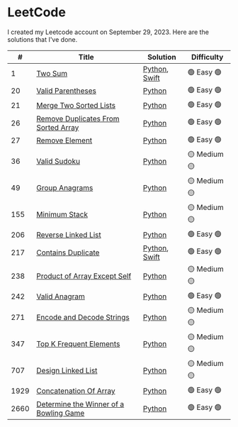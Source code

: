 # LeetCode

I created my Leetcode account on September 29, 2023. Here are the solutions that I've done.

\# | Title | Solution | Difficulty
--|--|--|--
1 | [Two Sum](https://leetcode.com/problems/two-sum/) | [Python](https://github.com/GVLocke/leetcode/blob/main/solutions/1-Two-Sum/twosum.py), [Swift](https://github.com/GVLocke/leetcode/blob/main/solutions/1-Two-Sum/twosum.swift) | 🟢 Easy 🟢
20 | [Valid Parentheses](https://leetcode.com/problems/valid-parentheses/) | [Python](https://github.com/GVLocke/leetcode/blob/main/solutions/20-Valid-Parentheses/validparentheses.py) | 🟢 Easy 🟢
21 | [Merge Two Sorted Lists](https://leetcode.com/problems/merge-two-sorted-lists/submissions/1401226014/) | [Python](https://github.com/GVLocke/leetcode/blob/main/solutions/21-Merge-Two-Sorted-Lists/mergeLists.py) | 🟢 Easy 🟢
26 | [Remove Duplicates From Sorted Array](https://leetcode.com/problems/remove-duplicates-from-sorted-array/submissions/) | [Python](https://github.com/GVLocke/leetcode/blob/main/solutions/26-Remove-Duplicates-From-Sorted-Array/26-Remove-Duplicates.py) | 🟢 Easy 🟢
27 | [Remove Element](https://leetcode.com/problems/remove-element/) | [Python](https://github.com/GVLocke/leetcode/blob/main/solutions/27-Remove-Element/removeElement.py) | 🟢 Easy 🟢
36 | [Valid Sudoku](https://leetcode.com/problems/valid-sudoku/) | [Python](https://github.com/GVLocke/leetcode/blob/main/solutions/36-Valid-Sudoku/isvalidsudoku.py) | 🟡 Medium 🟡
49 | [Group Anagrams](https://leetcode.com/problems/group-anagrams/) | [Python](https://github.com/GVLocke/leetcode/blob/main/solutions/49-Group-Anagrams/group_anagrams.py) | 🟡 Medium 🟡
155 | [Minimum Stack](https://leetcode.com/problems/min-stack/submissions/1395951739/) | [Python](https://github.com/GVLocke/leetcode/blob/main/solutions/155-Min-Stack/minStack.py) | 🟡 Medium 🟡
206 | [Reverse Linked List](https://leetcode.com/problems/reverse-linked-list/description/) | [Python](https://github.com/GVLocke/leetcode/blob/main/solutions/206-Reverse-Linked-List/reverseLinkedList.py) | 🟢 Easy 🟢 
217 | [Contains Duplicate](https://leetcode.com/problems/contains-duplicate/description/) | [Python](https://github.com/GVLocke/leetcode/blob/main/solutions/217-contains-duplicate/217%20Contains%20Duplicate.py), [Swift](https://github.com/GVLocke/leetcode/blob/main/solutions/217-contains-duplicate/217%20Contains%20Duplicate.swift) | 🟢 Easy 🟢
238 | [Product of Array Except Self](https://leetcode.com/problems/product-of-array-except-self/description/) | [Python](https://github.com/GVLocke/leetcode/blob/main/solutions/238-Product-of-Array-Except-Self/product-of-array-except-self.py) | 🟡 Medium 🟡
242 | [Valid Anagram](https://leetcode.com/problems/valid-anagram/) | [Python](https://github.com/GVLocke/leetcode/blob/main/solutions/242-Valid-Anagram%20/242%20Valid%20Anagram.py) | 🟢 Easy 🟢
271 | [Encode and Decode Strings](https://leetcode.com/problems/encode-and-decode-strings/description/) | [Python](https://github.com/GVLocke/leetcode/blob/main/solutions/271-Encode-And-Decode-Strings/encodeAndDecodeStrings.py) | 🟡 Medium 🟡
347 | [Top K Frequent Elements](https://leetcode.com/problems/top-k-frequent-elements/) | [Python](https://github.com/GVLocke/leetcode/blob/main/solutions/347-Top-K-Frequent-Elements/topkfrequentelements.py) | 🟡 Medium 🟡
707 | [Design Linked List](https://leetcode.com/problems/design-linked-list/description/) | [Python](https://github.com/GVLocke/leetcode/blob/main/solutions/707-Design-Linked-List/linkedList.py) | 🟡 Medium 🟡
1929 | [Concatenation Of Array](https://leetcode.com/problems/concatenation-of-array/) | [Python](https://github.com/GVLocke/leetcode/blob/main/solutions/1929-Concatenation-Of-Arrays/concat-array.py) | 🟢 Easy 🟢
2660 | [Determine the Winner of a Bowling Game](https://leetcode.com/problems/determine-the-winner-of-a-bowling-game/description/) | [Python](https://github.com/GVLocke/leetcode/blob/main/solutions/2660-Determine-Winner-of-Bowling-Game/2660%20Determine%20Winner%20of%20Bowling%20Game.py) | 🟢 Easy 🟢
